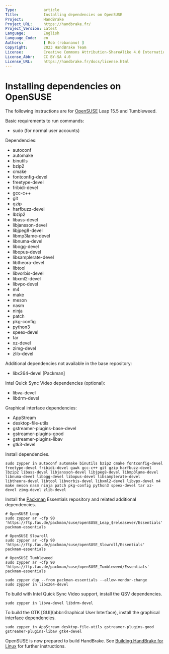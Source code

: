 ```yaml
---
Type:            article
Title:           Installing dependencies on OpenSUSE
Project:         HandBrake
Project_URL:     https://handbrake.fr/
Project_Version: Latest
Language:        English
Language_Code:   en
Authors:         [ Rob (robxnano) ]
Copyright:       2023 HandBrake Team
License:         Creative Commons Attribution-ShareAlike 4.0 International
License_Abbr:    CC BY-SA 4.0
License_URL:     https://handbrake.fr/docs/license.html
---
```


Installing dependencies on OpenSUSE
===================================

The following instructions are for [OpenSUSE](https://opensuse.org) Leap 15.5 and Tumbleweed.

Basic requirements to run commands:

- sudo (for normal user accounts)

Dependencies:

- autoconf
- automake
- binutils
- bzip2
- cmake
- fontconfig-devel
- freetype-devel
- fribidi-devel
- gcc-c++
- git
- gzip
- harfbuzz-devel
- lbzip2
- libass-devel
- libjansson-devel
- libjpeg8-devel
- libmp3lame-devel
- libnuma-devel
- libogg-devel
- libopus-devel
- libsamplerate-devel
- libtheora-devel
- libtool
- libvorbis-devel
- libxml2-devel
- libvpx-devel
- m4
- make
- meson
- nasm
- ninja
- patch
- pkg-config
- python3
- speex-devel
- tar
- xz-devel
- zimg-devel
- zlib-devel

Additional dependencies not available in the base repository:

- libx264-devel [Packman]

Intel Quick Sync Video dependencies (optional):

- libva-devel
- libdrm-devel

Graphical interface dependencies:

- AppStream
- desktop-file-utils
- gstreamer-plugins-base-devel
- gstreamer-plugins-good
- gstreamer-plugins-libav
- gtk3-devel

Install dependencies.

    sudo zypper in autoconf automake binutils bzip2 cmake fontconfig-devel freetype-devel fribidi-devel gawk gcc-c++ git gzip harfbuzz-devel lbzip2 libass-devel libjansson-devel libjpeg8-devel libmp3lame-devel libnuma-devel libogg-devel libopus-devel libsamplerate-devel libtheora-devel libtool libvorbis-devel libxml2-devel libvpx-devel m4 make meson nasm ninja patch pkg-config python3 speex-devel tar xz-devel zimg-devel zlib-devel

Install the [Packman](https://en.opensuse.org/Additional_package_repositories) Essentials repository and related additional dependencies.

    # OpenSUSE Leap
    sudo zypper ar -cfp 90 'https://ftp.fau.de/packman/suse/openSUSE_Leap_$releasever/Essentials' packman-essentials

    # OpenSUSE Slowroll
    sudo zypper ar -cfp 90 'https://ftp.fau.de/packman/suse/openSUSE_Slowroll/Essentials' packman-essentials

    # OpenSUSE Tumbleweed
    sudo zypper ar -cfp 90 'https://ftp.fau.de/packman/suse/openSUSE_Tumbleweed/Essentials' packman-essentials

    sudo zypper dup --from packman-essentials --allow-vendor-change
    sudo zypper in libx264-devel

To build with Intel Quick Sync Video support, install the QSV dependencies.

    sudo zypper in libva-devel libdrm-devel

To build the GTK [GUI](abbr:Graphical User Interface), install the graphical interface dependencies.

    sudo zypper in AppStream desktop-file-utils gstreamer-plugins-good gstreamer-plugins-libav gtk4-devel

OpenSUSE is now prepared to build HandBrake. See [Building HandBrake for Linux](build-linux.html) for further instructions.
